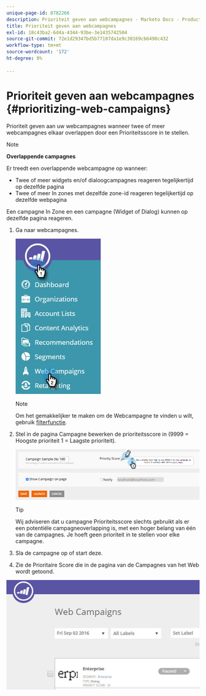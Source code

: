 ```yaml
---
unique-page-id: 8782266
description: Prioriteit geven aan webcampagnes - Marketo Docs - Productdocumentatie
title: Prioriteit geven aan webcampagnes
exl-id: 18c43ba2-6d4a-4344-93be-3e1435742504
source-git-commit: 72e1d29347bd5b77107da1e9c30169cb6490c432
workflow-type: tm+mt
source-wordcount: '172'
ht-degree: 0%

---
```


# Prioriteit geven aan webcampagnes {#prioritizing-web-campaigns}

Prioriteit geven aan uw webcampagnes wanneer twee of meer webcampagnes elkaar overlappen door een Prioriteitsscore in te stellen.

>[!NOTE]
>
>**Overlappende campagnes**
>
>Er treedt een overlappende webcampagne op wanneer:
>
>* Twee of meer widgets en/of dialoogcampagnes reageren tegelijkertijd op dezelfde pagina
>* Twee of meer In zones met dezelfde zone-id reageren tegelijkertijd op dezelfde webpagina
>
>Een campagne In Zone en een campagne (Widget of Dialog) kunnen op dezelfde pagina reageren.

1. Ga naar webcampagnes.

   ![](assets/web-campaigns-hand-6.jpg)

   >[!NOTE]
   >
   >Om het gemakkelijker te maken om de Webcampagne te vinden u wilt, gebruik [filterfunctie](/help/marketo/product-docs/web-personalization/working-with-web-campaigns/filter-web-campaigns.md).

1. Stel in de pagina Campagne bewerken de prioriteitsscore in (9999 = Hoogste prioriteit 1 = Laagste prioriteit).

   ![](assets/image2015-7-9-20-3a20-3a58.png)

   >[!TIP]
   >
   >Wij adviseren dat u campagne Prioriteitsscore slechts gebruikt als er een potentiële campagneoverlapping is, met een hoger belang van één van de campagnes. Je hoeft geen prioriteit in te stellen voor elke campagne.

1. Sla de campagne op of start deze.

1. Zie de Prioritaire Score die in de pagina van de Campagnes van het Web wordt getoond.

![](assets/web-campaign-priority-score.jpg)
